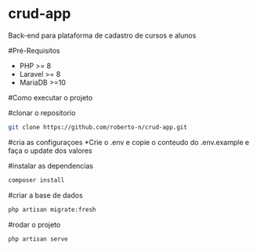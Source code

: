 # crud-app
 Back-end para plataforma de cadastro de cursos e alunos 


#Pré-Requisitos

* PHP >= 8 
* Laravel >= 8 
* MariaDB >=10 

#Como executar o projeto 


#clonar o repositorio
``` bash
git clone https://github.com/roberto-n/crud-app.git
```
#cria as configuraçoes 
*Crie o .env e copie o conteudo do .env.example e faça o update dos valores 

#instalar as dependencias
``` bash
composer install
```
#criar a base de dados
``` bash
php artisan migrate:fresh
```
#rodar o projeto
``` bash
php artisan serve
```
